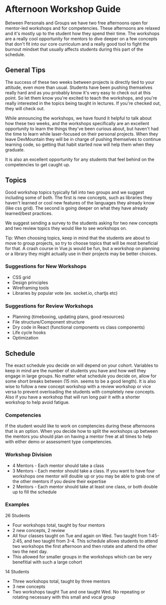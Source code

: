 # Afternoon Workshop Guide
Between Personals and Groups we have two free afternoons open for mentor-led workshops and for competencies. These afternoons are relaxed and it's mostly up to the student how they spend their time. The workshops are a really cool opportunity for mentors to dive deeper on a few concepts that don't fit into our core curriculum and a really good tool to fight the burnout mindset that usually affects students during this part of the schedule.

## General Tips
The success of these two weeks between projects is directly tied to your attitude, even more than usual. Students have been pushing themselves really hard and as you probably know it's very easy to check out at this point. So let them know you're excited to teach the workshops, and you're really interested in the topics being taught in lectures. If you're checked out, they will check out. 

While announcing the workshops, we have found it helpful to talk about how these two weeks, and the workshops specifically are an excellent opportunity to learn the things they've been curious about, but haven't had the time to learn while laser-focused on their personal projects. 
When they leave DevMountain they will be in charge of pushing themselves to continue learning code, so getting that habit started now will help them when they graduate. 

It is also an excellent opportunity for any students that feel behind on the competencies to get caught up. 

## Topics
Good workshop topics typically fall into two groups and we suggest including some of both. The first is new concepts, such as libraries they haven't learned or cool new features of the languages they already know (like css grid). The second is going deeper on what they have already learned/best practices. 

We suggest sending a survey to the students asking for two new concepts and two review topics they would like to see workshops on. 

Tip: When choosing topics, keep in mind that the students are about to move to group projects, so try to choose topics that will be most beneficial for that. A crash course in Vue.js would be fun, but a workshop on planning or a library they might actually use in their projects may be better choices. 

### Suggestions for New Workshops
* CSS grid
* Design principles 
* Wireframing tools
* Libraries by popular vote (ex. socket.io, chartjs etc)

### Suggestions for Review Workshops
* Planning (timeboxing, updating plans, good resources)
* File structure/Component structure
* Dry code in React (functional components vs class components)
* Life cycle hooks
* Optimization

## Schedule 
The exact schedule you decide on will depend on your cohort. Variables to keep in mind are the number of students you have and how well they engage in large groups. 
No matter what schedule you decide on, allow for some short breaks between (15 min. seems to be a good length). It is also wise to follow a new concept workshop with a review workshop or vice versa to prevent overloading the students with completely new concepts. Also if you have a workshop that will run long pair it with a shorter workshop to help avoid fatigue. 

### Competencies
If the student would like to work on comptencies during these afternoons that is an option. When you decide how to split the workshops up between the mentors you should plan on having a mentor free at all times to help with either demo or assessment type competencies.

### Workshop Division
* 4 Mentors - Each mentor should take a class
* 3 Mentors - Each mentor should take a class. If you want to have four workshops one mentor will double up or you may be able to grab one of the other mentors if you desire their expertise
* 2 Mentors - Each mentor should take at least one class, or both double up to fill the schedule

### Examples
26 Students
* Four workshops total, taught by four mentors
* 2 new concepts, 2 review
* All four classes taught on Tue and again on Wed. Two taught from 1:45-2:45, and two taught from 3-4. This schedule allows students to attend two workshops the first afternoon and then rotate and attend the other two the next day.
* This allowed for smaller groups in the workshops which can be very benefitial with such a large cohort

14 Students
* Three workshops total, taught by three mentors
* 3 new concepts
* Two workshops taught Tue and one taught Wed. No repeating or rotating necessary with this small and vocal group



